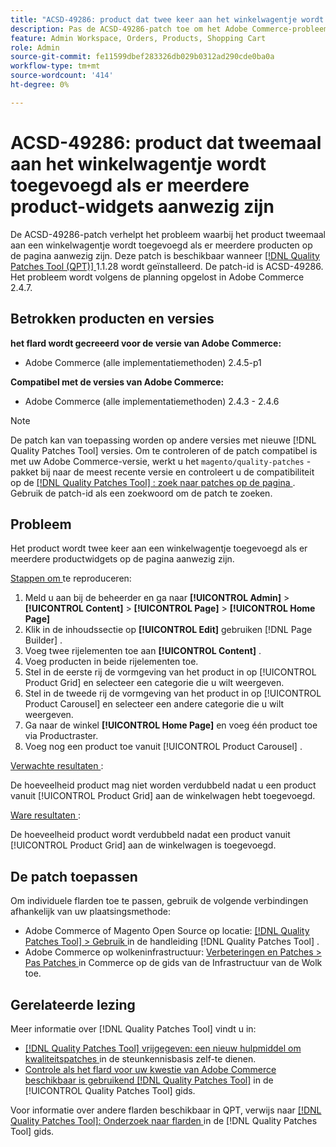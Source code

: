 ```yaml
---
title: "ACSD-49286: product dat twee keer aan het winkelwagentje wordt toegevoegd wanneer er meerdere producten-widgets aanwezig zijn"
description: Pas de ACSD-49286-patch toe om het Adobe Commerce-probleem op te lossen, waarbij het product tweemaal aan een winkelwagentje wordt toegevoegd wanneer er meerdere producten op de pagina aanwezig zijn.
feature: Admin Workspace, Orders, Products, Shopping Cart
role: Admin
source-git-commit: fe11599dbef283326db029b0312ad290cde0ba0a
workflow-type: tm+mt
source-wordcount: '414'
ht-degree: 0%

---
```


# ACSD-49286: product dat tweemaal aan het winkelwagentje wordt toegevoegd als er meerdere product-widgets aanwezig zijn

De ACSD-49286-patch verhelpt het probleem waarbij het product tweemaal aan een winkelwagentje wordt toegevoegd als er meerdere producten op de pagina aanwezig zijn. Deze patch is beschikbaar wanneer [[!DNL Quality Patches Tool (QPT)] ](https://experienceleague.adobe.com/en/docs/commerce-knowledge-base/kb/announcements/commerce-announcements/magento-quality-patches-released-new-tool-to-self-serve-quality-patches) 1.1.28 wordt geïnstalleerd. De patch-id is ACSD-49286. Het probleem wordt volgens de planning opgelost in Adobe Commerce 2.4.7.

## Betrokken producten en versies

**het flard wordt gecreeerd voor de versie van Adobe Commerce:**

* Adobe Commerce (alle implementatiemethoden) 2.4.5-p1

**Compatibel met de versies van Adobe Commerce:**

* Adobe Commerce (alle implementatiemethoden) 2.4.3 - 2.4.6

>[!NOTE]
>
>De patch kan van toepassing worden op andere versies met nieuwe [!DNL Quality Patches Tool] versies. Om te controleren of de patch compatibel is met uw Adobe Commerce-versie, werkt u het `magento/quality-patches` -pakket bij naar de meest recente versie en controleert u de compatibiliteit op de [[!DNL Quality Patches Tool] : zoek naar patches op de pagina ](https://experienceleague.adobe.com/tools/commerce-quality-patches/index.html) . Gebruik de patch-id als een zoekwoord om de patch te zoeken.

## Probleem

Het product wordt twee keer aan een winkelwagentje toegevoegd als er meerdere productwidgets op de pagina aanwezig zijn.

<u> Stappen om </u> te reproduceren:

1. Meld u aan bij de beheerder en ga naar **[!UICONTROL Admin]** > **[!UICONTROL Content]** > **[!UICONTROL Page]** > **[!UICONTROL Home Page]**
1. Klik in de inhoudssectie op **[!UICONTROL Edit]** gebruiken [!DNL Page Builder] .
1. Voeg twee rijelementen toe aan **[!UICONTROL Content]** .
1. Voeg producten in beide rijelementen toe.
1. Stel in de eerste rij de vormgeving van het product in op [!UICONTROL Product Grid] en selecteer een categorie die u wilt weergeven.
1. Stel in de tweede rij de vormgeving van het product in op [!UICONTROL Product Carousel] en selecteer een andere categorie die u wilt weergeven.
1. Ga naar de winkel **[!UICONTROL Home Page]** en voeg één product toe via Productraster.
1. Voeg nog een product toe vanuit [!UICONTROL Product Carousel] .

<u> Verwachte resultaten </u>:

De hoeveelheid product mag niet worden verdubbeld nadat u een product vanuit [!UICONTROL Product Grid] aan de winkelwagen hebt toegevoegd.

<u> Ware resultaten </u>:

De hoeveelheid product wordt verdubbeld nadat een product vanuit [!UICONTROL Product Grid] aan de winkelwagen is toegevoegd.

## De patch toepassen

Om individuele flarden toe te passen, gebruik de volgende verbindingen afhankelijk van uw plaatsingsmethode:

* Adobe Commerce of Magento Open Source op locatie: [[!DNL Quality Patches Tool]  > Gebruik ](/help/tools/quality-patches-tool/usage.md) in de handleiding [!DNL Quality Patches Tool] .
* Adobe Commerce op wolkeninfrastructuur: [ Verbeteringen en Patches > Pas Patches ](https://experienceleague.adobe.com/docs/commerce-cloud-service/user-guide/develop/upgrade/apply-patches.html) in Commerce op de gids van de Infrastructuur van de Wolk toe. 

## Gerelateerde lezing

Meer informatie over [!DNL Quality Patches Tool] vindt u in:

* [[!DNL Quality Patches Tool]  vrijgegeven: een nieuw hulpmiddel om kwaliteitspatches ](https://experienceleague.adobe.com/en/docs/commerce-knowledge-base/kb/announcements/commerce-announcements/magento-quality-patches-released-new-tool-to-self-serve-quality-patches) in de steunkennisbasis zelf-te dienen.
* [ Controle als het flard voor uw kwestie van Adobe Commerce beschikbaar is gebruikend  [!DNL Quality Patches Tool]](/help/tools/quality-patches-tool/patches-available-in-qpt/check-patch-for-magento-issue-with-magento-quality-patches.md) in de [!UICONTROL Quality Patches Tool] gids.


Voor informatie over andere flarden beschikbaar in QPT, verwijs naar [[!DNL Quality Patches Tool]: Onderzoek naar flarden ](https://experienceleague.adobe.com/tools/commerce-quality-patches/index.html) in de [!DNL Quality Patches Tool] gids.
